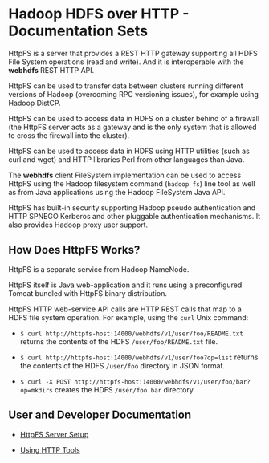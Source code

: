 <!---
  Licensed under the Apache License, Version 2.0 (the "License");
  you may not use this file except in compliance with the License.
  You may obtain a copy of the License at

   http://www.apache.org/licenses/LICENSE-2.0

  Unless required by applicable law or agreed to in writing, software
  distributed under the License is distributed on an "AS IS" BASIS,
  WITHOUT WARRANTIES OR CONDITIONS OF ANY KIND, either express or implied.
  See the License for the specific language governing permissions and
  limitations under the License. See accompanying LICENSE file.
-->

Hadoop HDFS over HTTP - Documentation Sets
==========================================

HttpFS is a server that provides a REST HTTP gateway supporting all HDFS File System operations (read and write). And it is interoperable with the **webhdfs** REST HTTP API.

HttpFS can be used to transfer data between clusters running different versions of Hadoop (overcoming RPC versioning issues), for example using Hadoop DistCP.

HttpFS can be used to access data in HDFS on a cluster behind of a firewall (the HttpFS server acts as a gateway and is the only system that is allowed to cross the firewall into the cluster).

HttpFS can be used to access data in HDFS using HTTP utilities (such as curl and wget) and HTTP libraries Perl from other languages than Java.

The **webhdfs** client FileSystem implementation can be used to access HttpFS using the Hadoop filesystem command (`hadoop fs`) line tool as well as from Java applications using the Hadoop FileSystem Java API.

HttpFS has built-in security supporting Hadoop pseudo authentication and HTTP SPNEGO Kerberos and other pluggable authentication mechanisms. It also provides Hadoop proxy user support.

How Does HttpFS Works?
----------------------

HttpFS is a separate service from Hadoop NameNode.

HttpFS itself is Java web-application and it runs using a preconfigured Tomcat bundled with HttpFS binary distribution.

HttpFS HTTP web-service API calls are HTTP REST calls that map to a HDFS file system operation. For example, using the `curl` Unix command:

* `$ curl http://httpfs-host:14000/webhdfs/v1/user/foo/README.txt` returns the contents of the HDFS `/user/foo/README.txt` file.

* `$ curl http://httpfs-host:14000/webhdfs/v1/user/foo?op=list` returns the contents of the HDFS `/user/foo` directory in JSON format.

* `$ curl -X POST http://httpfs-host:14000/webhdfs/v1/user/foo/bar?op=mkdirs` creates the HDFS `/user/foo.bar` directory.

User and Developer Documentation
--------------------------------

* [HttpFS Server Setup](./ServerSetup.html)

* [Using HTTP Tools](./UsingHttpTools.html)
